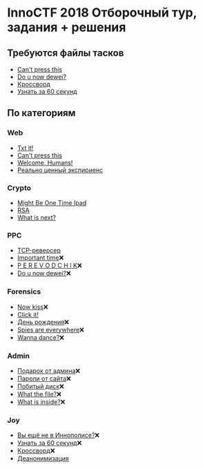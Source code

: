 # InnoCTF 2018 Отборочный тур, задания + решения

## Требуются файлы тасков
* [Can't press this](Can't%20press%20this)
* [Do u now dewei?](Do%20u%20now%20dewei?)
* [Кроссворд](Кроссворд)
* [Узнать за 60 секунд](Узнать%20за%2060%20секунд)

## По категориям
### Web
* [Txt it!](Txt%20it!)
* [Can't press this](Can't%20press%20this)
* [Welcome, Humans!](Welcome,%20Humans!)
* [Реально ценный экспириенс](Реально%20ценный%20экспириенс)
### Crypto
* [Might Be One Time Ipad](Might%20Be%20One%20Time%20Ipad)
* [RSA](RSA)
* [What is next?](What%20is%20next?)
### PPC
* [TCP-реверсер](TCP-реверсер)
* [Important time](Important%20time):x:
* [P E R E V O D C H I K](P%20E%20R%20E%20V%20O%20D%20C%20H%20I%20K):x:
* [Do u now dewei?](Do%20u%20now%20dewei?):x:
### Forensics
* [Now kiss](Now%20kiss):x:
* [Click it!](Click%20it!)
* [День рождения](День%20рождения):x:
* [Spies are everywhere](Spies%20are%20everywhere):x:
* [Wanna dance?](Wanna%20dance?):x:
### Admin
* [Подарок от админа](Подарок%20от%20админа):x:
* [Пароли от сайта](Пароли%20от%20сайта):x:
* [Побитый диск](Побитый%20диск):x:
* [What the file?](What%20the%20file?):x:
* [What is inside?](What%20is%20inside?):x:
### Joy
* [Вы ещё не в Иннополисе?](Вы%20ещё%20не%20в%20Иннополисе?):x:
* [Узнать за 60 секунд](Узнать%20за%2060%20секунд):x:
* [Кроссворд](Кроссворд):x:
* [Деанонимизация](Деанонимизация)